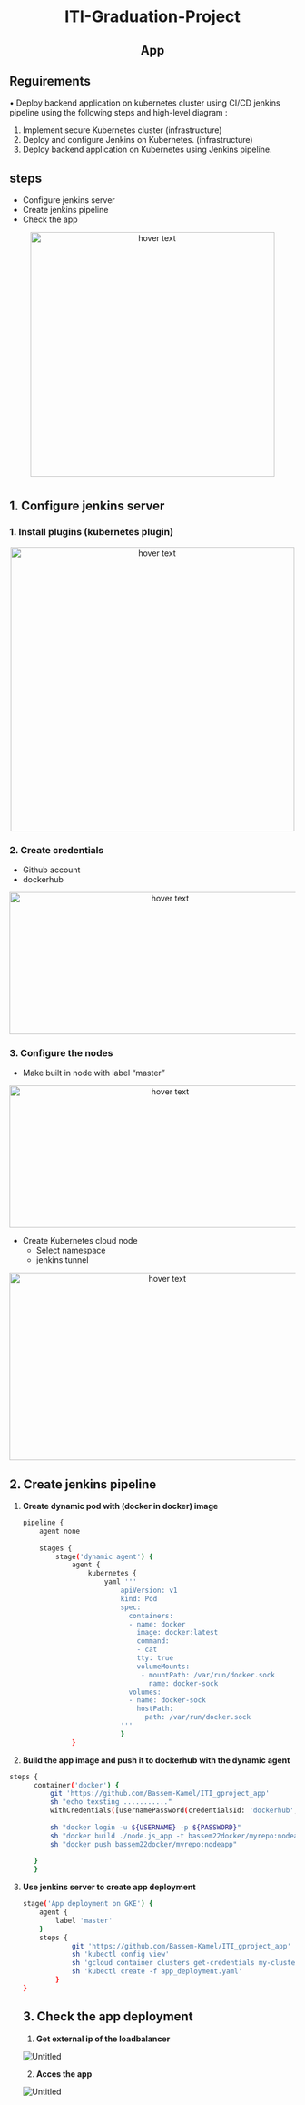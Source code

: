 
<h1 align="center">ITI-Graduation-Project</h1>

<h2 align="center">App</h2>


## Reguirements 
• Deploy backend application on kubernetes cluster using CI/CD
jenkins pipeline using the following steps and high-level
diagram :
1. Implement secure Kubernetes cluster (infrastructure)
2. Deploy and configure Jenkins on Kubernetes. (infrastructure)
3. Deploy backend application on Kubernetes using Jenkins pipeline.

## steps
- Configure jenkins server
- Create jenkins pipeline
- Check the app


<p align="center">
<img src="images/pro.png" width="430" height="auto" title="hover text">
</p>

#
## 1. Configure jenkins server


### 1. **Install plugins (kubernetes plugin)**


<p align="center">
<img src="images/Untitled.png" width="500" height="auto" title="hover text">
</p>


### 2. **Create credentials**

- Github account
- dockerhub
<p align="center">
<img src="images/Untitled%201.png" width="550" height="250" title="hover text">
</p>



### 3. Configure the nodes

- Make built in node with label “master”

<p align="center">
<img src="images/Untitled%202.png" width="550" height="250" title="hover text">
</p>



- Create Kubernetes cloud node
    - Select namespace
    - jenkins tunnel

<p align="center">
<img src="images/Untitled%203.png" width="540" height="330" title="hover text">
</p>


## 2. Create jenkins pipeline

1. **Create dynamic pod with (docker in docker) image**
    
    ```bash
    pipeline {
        agent none 
          
        stages {
            stage('dynamic agent') {
                agent {
                    kubernetes {
                        yaml '''
                            apiVersion: v1
                            kind: Pod
                            spec:
                              containers:
                              - name: docker
                                image: docker:latest
                                command:
                                - cat
                                tty: true
                                volumeMounts:
                                 - mountPath: /var/run/docker.sock
                                   name: docker-sock
                              volumes:
                              - name: docker-sock
                                hostPath:
                                  path: /var/run/docker.sock
                            '''
                            }
                }
    ```
    

2. **Build the app image and push it to dockerhub with the dynamic agent**

```bash
steps {
      container('docker') {
          git 'https://github.com/Bassem-Kamel/ITI_gproject_app'
          sh "echo texsting ..........."
          withCredentials([usernamePassword(credentialsId: 'dockerhub', usernameVariable: 'USERNAME', passwordVariable: 'PASSWORD')]){
  
          sh "docker login -u ${USERNAME} -p ${PASSWORD}"
          sh "docker build ./node.js_app -t bassem22docker/myrepo:nodeapp"
          sh "docker push bassem22docker/myrepo:nodeapp"
  
      }
      }
```

3. **Use jenkins server to create app deployment**
    
    ```bash
    stage('App deployment on GKE') {
        agent {
            label 'master'
        }
        steps {
                git 'https://github.com/Bassem-Kamel/ITI_gproject_app'
                sh 'kubectl config view'
                sh 'gcloud container clusters get-credentials my-cluster1 --zone europe-west1-b --project iti-gproject'
                sh 'kubectl create -f app_deployment.yaml'
            }
    }
    ```
    
    ## 3. Check the app deployment
    
    1. **Get external ip of the loadbalancer**
    
    ![Untitled](images/Untitled%204.png)
    
    2. **Acces the app**
    
    ![Untitled](images/Untitled%205.png)